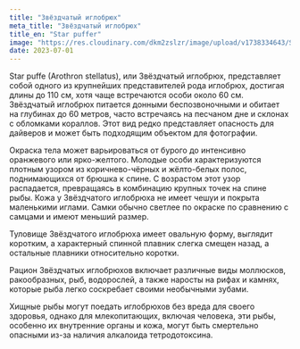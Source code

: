 ```yaml
---
title: "Звёздчатый иглобрюх"
meta_title: "Звёздчатый иглобрюх"
title_en: "Star puffer"
image: "https://res.cloudinary.com/dkm2zslzr/image/upload/v1738334643/Star_Puffer_1366x768_ex0qsq.png"
date: 2023-07-01
---
```


Star puffe (Arothron stellatus), или Звёздчатый иглобрюх, представляет собой одного из крупнейших представителей рода иглобрюх, достигая длины до 110 см, хотя чаще встречаются особи около 60 см. Звёздчатый иглобрюх питается донными беспозвоночными и обитает на глубинах до 60 метров, часто встречаясь на песчаном дне и склонах с обломками кораллов. Этот вид редко представляет опасность для дайверов и может быть подходящим объектом для фотографии.

Окраска тела может варьироваться от бурого до интенсивно оранжевого или ярко-желтого. Молодые особи характеризуются плотным узором из коричнево-чёрных и жёлто-белых полос, поднимающихся от брюшка к спине. С возрастом этот узор распадается, превращаясь в комбинацию крупных точек на спине рыбы. Кожа у Звёздчатого иглобрюха не имеет чешуи и покрыта маленькими иглами. Самки обычно светлее по окраске по сравнению с самцами и имеют меньший размер.

Туловище Звёздчатого иглобрюха имеет овальную форму, выглядит коротким, а характерный спинной плавник слегка смещен назад, а остальные плавники относительно коротки.

Рацион Звёздчатых иглобрюхов включает различные виды моллюсков, ракообразных, рыб, водорослей, а также наросты на рифах и камнях, которые рыба легко соскребает своими необычными зубами.

Хищные рыбы могут поедать иглобрюхов без вреда для своего здоровья, однако для млекопитающих, включая человека, эти рыбы, особенно их внутренние органы и кожа, могут быть смертельно опасными из-за наличия алкалоида тетродотоксина.
